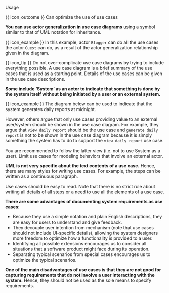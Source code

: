 <span id="title">Usage</span>

<span id="prereqs"></span>

<span id="outcomes">{{ icon_outcome }} Can optimize the use of use cases</span>

<div id="body">

**You can use actor generalization in use case diagrams** using a symbol similar to that of UML notation for inheritance.

<box>

{{ icon_example }} In this example, actor `Blogger` can do all the use cases the actor `Guest` can do, as a result of the actor generalization relationship given in the diagram.

<pic src="{{baseUrl}}/specifyingRequirements/useCases/usage/images/actorGeneralisation.png" height="250" />
</box>

{{ icon_tip }} Do not over-complicate use case diagrams by trying to include everything possible. A use case diagram is a brief summary of the use cases that is used as a starting point. Details of the use cases can be given in the use case descriptions.

**Some include ‘System’ as an actor to indicate that something is done by the system itself without being initiated by a user or an external system.**

<box>

{{ icon_example }} The diagram below can be used to indicate that the system generates daily reports at midnight.

<pic src="{{baseUrl}}/specifyingRequirements/useCases/usage/images/systemAsActor.jpg" height="200" />

</box>


However, others argue that only use cases providing value to an external user/system should be shown in the use case diagram. For example, they argue that `view daily report` should be the use case and `generate daily report` is not to be shown in the use case diagram because it is simply something the system has to do to support the `view daily report` use case.

You are recommended to follow the latter view (i.e. not to use System as a user). Limit use cases for modeling behaviors that involve an external actor.

**UML is not very specific about the text contents of a use case.** Hence, there are many styles for writing use cases. For example, the steps can be written as a continuous paragraph.

Use cases should be easy to read. Note that there is no strict rule about writing all details of all steps or a need to use all the elements of a use case.

**There are some advantages of documenting system requirements as use cases:**

* Because they use a simple notation and plain English descriptions, they are easy for users to understand and give feedback.
* They decouple user intention from mechanism (note that use cases should not include UI-specific details), allowing the system designers more freedom to optimize how a functionality is provided to a user.
* Identifying all possible extensions encourages us to consider all situations that a software product might face during its operation.
* Separating typical scenarios from special cases encourages us to optimize the typical scenarios.

**One of the main disadvantages of use cases is that they are not good for capturing requirements that do not involve a user interacting with the system.** Hence, they should not be used as the sole means to specify requirements.

</div>

<div id="extras">
<include src="exercisesPanel.md" boilerplate/>
</div>
